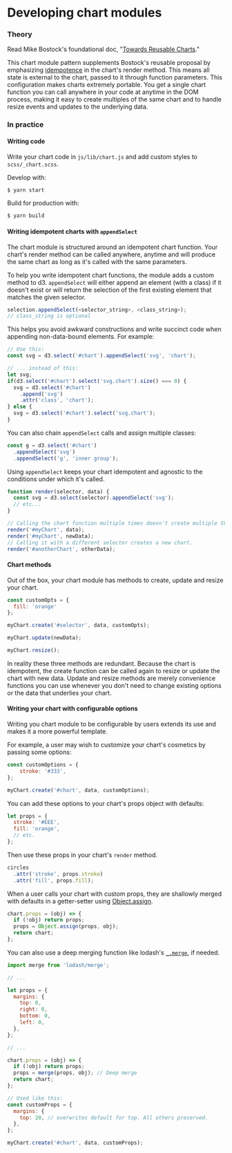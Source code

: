 # Developing chart modules

### Theory

Read Mike Bostock's foundational doc, "[Towards Reusable Charts](https://bost.ocks.org/mike/chart/)."

This chart module pattern supplements Bostock's reusable proposal by emphasizing [idempotence](http://www.restapitutorial.com/lessons/idempotency.html) in the chart's render method. This means all state is external to the chart, passed to it through function parameters. This configuration makes charts extremely portable. You get a single chart function you can call anywhere in your code at anytime in the DOM process, making it easy to create multiples of the same chart and to handle resize events and updates to the underlying data.

### In practice

#### Writing code

Write your chart code in `js/lib/chart.js` and add custom styles to `scss/_chart.scss`.

Develop with:
```bash
$ yarn start
```

Build for production with:
```bash
$ yarn build
```

#### Writing idempotent charts with `appendSelect`

The chart module is structured around an idempotent chart function. Your chart's render method can be called anywhere, anytime and will produce the same chart as long as it's called with the same parameters.

To help you write idempotent chart functions, the module adds a custom method to d3. `appendSelect` will either append an element (with a class) if it doesn't exist or will return the selection of the first existing element that matches the given selector.

```javascript
selection.appendSelect(<selector_string>, <class_string>);
// class_string is optional
```

This helps you avoid awkward constructions and write succinct code when appending non-data-bound elements. For example:

```javascript
// Use this:
const svg = d3.select('#chart').appendSelect('svg', 'chart');

// ... instead of this:
let svg;
if(d3.select('#chart').select('svg.chart').size() === 0) {
  svg = d3.select('#chart')
    .append('svg')
    .attr('class', 'chart');
} else {
  svg = d3.select('#chart').select('svg.chart');
}
```

You can also chain `appendSelect` calls and assign multiple classes:

```javascript
const g = d3.select('#chart')
  .appendSelect('svg')
  .appendSelect('g', 'inner group');
```

Using `appendSelect` keeps your chart idempotent and agnostic to the conditions under which it's called.

```javascript
function render(selector, data) {
  const svg = d3.select(selector).appendSelect('svg');
  // etc...
}

// Calling the chart function multiple times doesn't create multiple SVGs.
render('#myChart', data);
render('#myChart', newData);
// Calling it with a different selector creates a new chart.
render('#anotherChart', otherData);
```

#### Chart methods

Out of the box, your chart module has methods to create, update and resize your chart.

```javascript
const customOpts = {
  fill: 'orange'
};

myChart.create('#selector', data, customOpts);

myChart.update(newData);

myChart.resize();
```

In reality these three methods are redundant. Because the chart is idempotent, the create function can be called again to resize or update the chart with new data. Update and resize methods are merely convenience functions you can use whenever you don't need to change existing options or the data that underlies your chart.


#### Writing your chart with configurable options

Writing you chart module to be configurable by users extends its use and makes it a more powerful template.

For example, a user may wish to customize your chart's cosmetics by passing some options:

```javascript
const customOptions = {
    stroke: '#333',
};

myChart.create('#chart', data, customOptions);
```

You can add these options to your chart's props object with defaults:

```javascript
let props = {
  stroke: '#EEE',
  fill: 'orange',
  // etc.
};
```

Then use these props in your chart's `render` method.

```javascript
circles
  .attr('stroke', props.stroke)
  .attr('fill', props.fill);
```

When a user calls your chart with custom props, they are shallowly merged with defaults in a getter-setter using [Object.assign](https://developer.mozilla.org/en-US/docs/Web/JavaScript/Reference/Global_Objects/Object/assign).

```javascript
chart.props = (obj) => {
  if (!obj) return props;
  props = Object.assign(props, obj);
  return chart;
};
```

You can also use a deep merging function like lodash's [`_.merge`](https://lodash.com/docs/4.17.4#merge), if needed.

```javascript
import merge from 'lodash/merge';

// ...

let props = {
  margins: {
    top: 0,
    right: 0,
    bottom: 0,
    left: 0,
  },
};

// ...

chart.props = (obj) => {
  if (!obj) return props;
  props = merge(props, obj); // Deep merge
  return chart;
};

// Used like this:
const customProps = {
  margins: {
    top: 20, // overwrites default for top. All others preserved.
  },
};

myChart.create('#chart', data, customProps);
```
